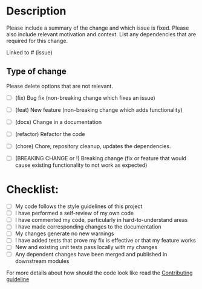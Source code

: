 # Description

Please include a summary of the change and which issue is fixed. Please also include relevant motivation and context. List any dependencies that are required for this change.

Linked to # (issue)

## Type of change

Please delete options that are not relevant.

- [ ] (fix) Bug fix (non-breaking change which fixes an issue)
- [ ] (feat) New feature (non-breaking change which adds functionality)
- [ ] (docs) Change in a documentation
- [ ] (refactor) Refactor the code 
- [ ] (chore) Chore, repository cleanup, updates the dependencies.
- [ ] (BREAKING CHANGE or !) Breaking change (fix or feature that would cause existing functionality to not work as expected)


# Checklist:

- [ ] My code follows the style guidelines of this project
- [ ] I have performed a self-review of my own code
- [ ] I have commented my code, particularly in hard-to-understand areas
- [ ] I have made corresponding changes to the documentation
- [ ] My changes generate no new warnings
- [ ] I have added tests that prove my fix is effective or that my feature works
- [ ] New and existing unit tests pass locally with my changes
- [ ] Any dependent changes have been merged and published in downstream modules

For more details about how should the code look like read the [Contributing guideline](https://github.com/zowe/api-layer/blob/master/CONTRIBUTING.md)
